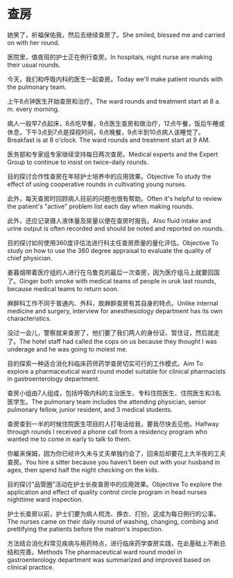 # 查房

<p><span class="chinese">她笑了，祈福保佑我，然后去继续查房了。</span><span class="english">She smiled, blessed me and carried on with her round.</span></p>

<p><span class="chinese">医院里，值夜班的护士正在例行查房。</span><span class="english">In hospitals, night nurse are making their usual rounds.</span></p>

<p><span class="chinese">今天，我们和呼吸内科的医生一起查房。</span><span class="english">Today we'll make patient rounds with the pulmonary team.</span></p>

<p><span class="chinese">上午8点钟医生开始查房和治疗。</span><span class="english">The ward rounds and treatment start at 8 a. m. every morning.</span></p>

<p><span class="chinese">病人一般早7点起床，8点吃早餐，9点医生查房和做治疗，12点午餐，饭后午睡或休息，下午3点到7点是探视时间，6点晚餐，9点半到10点病人该睡觉了。</span><span class="english">Breakfast is at 8 o'clock. The ward rounds and treatment start at 9 AM.</span></p>

<p><span class="chinese">医务部和专家组专家继续坚持每日两次查房。</span><span class="english">Medical experts and the Expert Group to continue to insist on twice-daily rounds.</span></p>

<p><span class="chinese">目的探讨合作性查房在年轻护士培养中的应用效果。</span><span class="english">Objective To study the effect of using cooperative rounds in cultivating young nurses.</span></p>

<p><span class="chinese">此外，每天查房时回顾病人目前的问题也很有帮助。</span><span class="english">Often it's helpful to review the patient's "active" problem list each day when making rounds.</span></p>

<p><span class="chinese">此外，还应记录摄人液体量及尿量以便在查房时报告。</span><span class="english">Also fluid intake and urine output is often recorded and should be noted and reported on rounds.</span></p>

<p><span class="chinese">目的探讨如何使用360度评估法进行科主任查房质量的量化评估。</span><span class="english">Objective To study on how to use the 360 degree appraisal to evaluate the quality of chief physician.</span></p>

<p><span class="chinese">姜暮烟带着医疗组的人进行在乌鲁克的最后一次查房，因为医疗组马上就要回国了。</span><span class="english">Ginger both smoke with medical teams of people in uruk last rounds, because medical teams to return soon.</span></p>

<p><span class="chinese">麻醉科工作不同于普通内、外科，故麻醉查房有其自身的特点。</span><span class="english">Unlike internal medicine and surgery, interview for anesthesiology department has its own characteristics.</span></p>

<p><span class="chinese">没过一会儿，警察就来查房了，他们要了我们两人的身份证、暂住证，然后就走了。</span><span class="english">The hotel staff had called the cops on us because they thought I was underage and he was going to molest me.</span></p>

<p><span class="chinese">目的探索一种适合消化科临床药师药学查房切实可行的工作模式。</span><span class="english">Aim To explore a pharmaceutical ward round model suitable for clinical pharmacists in gastroenterology department.</span></p>

<p><span class="chinese">查房小组由7人组成，包括呼吸内科的主治医生、专科住院医生、住院医生和3名医学生。</span><span class="english">The pulmonary team includes the attending physician, senior pulmonary fellow, junior resident, and 3 medical students.</span></p>

<p><span class="chinese">查房查到一半的时候住院医生项目的人打电话给我，要我尽快去见他。</span><span class="english">Halfway through rounds I received a phone call from a residency program who wanted me to come in early to talk to them.</span></p>

<p><span class="chinese">你雇来保姆，因为你已经许久未与丈夫单独约会了，回来后却要花上大半夜的工夫查房。</span><span class="english">You hire a sitter because you haven't been out with your husband in ages, then spend half the night checking on the kids.</span></p>

<p><span class="chinese">目的探讨“品管圈”活动在护士长夜查房中的应用效果。</span><span class="english">Objective To explore the application and effect of quality control circle program in head nurses nighttime ward inspection.</span></p>

<p><span class="chinese">护士长查房以前，护士们要为病人梳洗、换衣、打扮，这成为每日例行的公事。</span><span class="english">The nurses came on their daily round of washing, changing, combing and prettifying the patients before the matron's inspection.</span></p>

<p><span class="chinese">方法结合消化科常见疾病与用药特点，进行临床药学查房实践，在此基础上不断总结和完善。</span><span class="english">Methods The pharmaceutical ward round model in gastroenterology department was summarized and improved based on clinical practice.</span></p>

